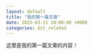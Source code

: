 ```yaml
---
layout: default
title: "我的第一篇文章"
date: 2025-03-21 10:00:00 +0800
categories: Git_related
---
```

这里是我的第一篇文章的内容！
